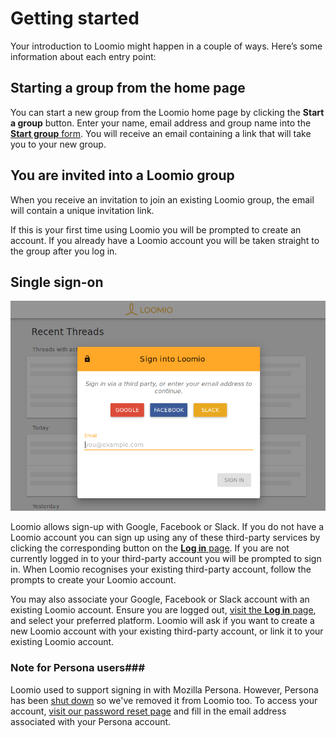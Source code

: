 # Getting started

Your introduction to Loomio might happen in a couple of ways. Here’s some information about each entry point:

## Starting a group from the home page

You can start a new group from the Loomio home page by clicking the **Start a group** button. Enter your name, email address and group name into the [**Start group** form](https://www.loomio.org/g/new "Opens in new tab"). You will receive an email containing a link that will take you to your new group.

## You are invited into a Loomio group

When you receive an invitation to join an existing Loomio group, the email will contain a unique invitation link.

If this is your first time using Loomio you will be prompted to create an account. If you already have a Loomio account you will be taken straight to the group after you log in.

## Single sign-on

<img class="screenshot" alt="Log in page with single sign-on options" src="log_in_page.png" />

Loomio allows sign-up with Google, Facebook or Slack. If you do not have a Loomio account you can sign up using any of these third-party services by clicking the corresponding button on the [**Log in** page](https://www.loomio.org/users/sign_in/ "Opens in new tab"). If you are not currently logged in to your third-party account you will be prompted to sign in. When Loomio recognises your existing third-party account, follow the prompts to create your Loomio account.

You may also associate your Google, Facebook or Slack account with an existing Loomio account. Ensure you are logged out, [visit the **Log in** page](https://www.loomio.org/users/sign_in/ "Opens in new tab"), and select your preferred platform. Loomio will ask if you want to create a new Loomio account with your existing third-party account, or link it to your existing Loomio account.

### Note for Persona users###

Loomio used to support signing in with Mozilla Persona. However, Persona has been [shut down](http://www.pcworld.com/article/3021736/internet/mozilla-persona-login-system-to-shut-down-end-november.html "Article about the end of Mozilla Persona - Opens in new tab") so we've removed it from Loomio too. To access your account, [visit our password reset page](https://www.loomio.org/users/password/new "Opens in new tab") and fill in the email address associated with your Persona account.
